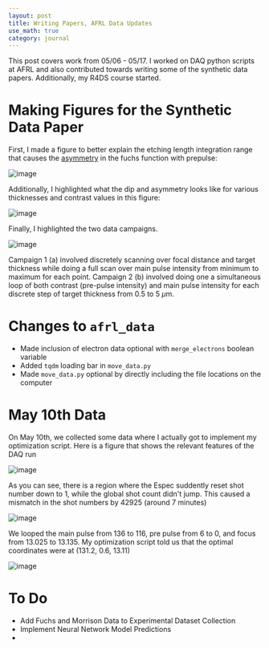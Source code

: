 ```yaml
---
layout: post
title: Writing Papers, AFRL Data Updates
use_math: true
category: journal
---
```


This post covers work from 05/06 - 05/17. I worked on DAQ python scripts at AFRL and also contributed towards writing some of the synthetic data papers. Additionally, my R4DS course started. 

# Making Figures for the Synthetic Data Paper

First, I made a figure to better explain the etching length integration range that causes the [asymmetry](https://ronak-n-desai.github.io/23aut5/) in the fuchs function with prepulse: 

![image](https://github.com/ronak-n-desai/ronak-n-desai.github.io/assets/98538788/d6449ad1-a9ff-4348-b0f3-7dc3786f6984)

Additionally, I highlighted what the dip and asymmetry looks like for various thicknesses and contrast values in this figure: 

![image](https://github.com/ronak-n-desai/ronak-n-desai.github.io/assets/98538788/1e5e50f4-fc43-4b43-aa33-353903afd334)

Finally, I highlighted the two data campaigns. 

![image](https://github.com/ronak-n-desai/ronak-n-desai.github.io/assets/98538788/d6a30473-955a-47f3-baba-7507d9013a49)

Campaign 1 (a) involved discretely scanning over focal distance and target thickness while doing a full scan over main pulse intensity from minimum to maximum for each point. Campaign 2 (b) involved doing one a simultaneous loop of both contrast (pre-pulse intensity) and main pulse intensity for each discrete step of target thickness from 0.5 to 5 $\mu$m.

# Changes to `afrl_data`
- Made inclusion of electron data optional with `merge_electrons` boolean variable
- Added `tqdm` loading bar in `move_data.py`
- Made `move_data.py` optional by directly including the file locations on the computer

# May 10th Data

On May 10th, we collected some data where I actually got to implement my optimization script. Here is a figure that shows the relevant features of the DAQ run

![image](https://github.com/ronak-n-desai/ronak-n-desai.github.io/assets/98538788/39703724-0bc6-44b7-9e74-2d1eb95b9cbd)

As you can see, there is a region where the Espec suddently reset shot number down to 1, while the global shot count didn't jump. This caused a mismatch in the shot numbers by 42925 (around 7 minutes)

![image](https://github.com/ronak-n-desai/ronak-n-desai.github.io/assets/98538788/4372ed67-33ab-4265-934c-d2e02af80749)

We looped the main pulse from 136 to 116, pre pulse from 6 to 0, and focus from 13.025 to 13.135. My optimization script told us that the optimal coordinates were at (131.2, 0.6, 13.11)

![image](https://github.com/ronak-n-desai/ronak-n-desai.github.io/assets/98538788/03d3b0e5-75d7-4c91-bf5a-c561273998d7)

# To Do
- Add Fuchs and Morrison Data to Experimental Dataset Collection
- Implement Neural Network Model Predictions
- 



